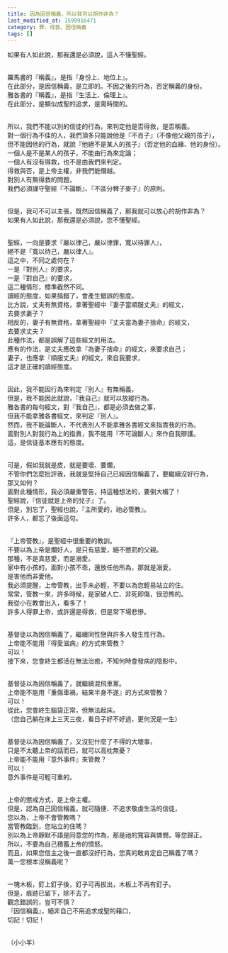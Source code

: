 ```yaml
---
title: 因為因信稱義，所以我可以胡作非為？
last_modified_at: 1599916471
category: 罪、得救、因信稱義
tags: []
---
```


<p>如果有人如此說，那我還是必須說，這人不懂聖經。</p>

<p><br>
羅馬書的『稱義』，是指『身份上、地位上』。<br>
在此部分，是因信稱義，是立即的。不因之後的行為，否定稱義的身份。<br>
雅各書的『稱義』，是指『生活上、倫理上』。<br>
在此部分，是類似成聖的追求，是需時間的。</p>

<p><br>
所以，我們不能以別的信徒的行為，來判定他是否得救，是否稱義。<br>
對一個行為不佳的人，我們頂多只能說他是『不肖子』（不像他父親的孩子），<br>
但不能因他的行為，就說『他絕不是某人的孩子』（否定他的血緣、他的身份）。<br>
一個人是不是某人的孩子，不能由行為來定論；<br>
一個人有沒有得救，也不是由我們來判定。<br>
得救與否，是上帝主權，非我們能僭越。<br>
對別人有無得救的問題，<br>
我們必須謹守聖經『不論斷』、『不區分稗子麥子』的原則。</p>

<p><br>
但是，我可不可以主張，既然因信稱義了，那我就可以放心的胡作非為？<br>
如果有人如此說，那我還是必須說，您不懂聖經。</p>

<p><br>
聖經，一向是要求『嚴以律己，嚴以律罪，寬以待罪人』，<br>
絕不是『寬以待己，嚴以律人』。<br>
這之中，不同之處何在？<br>
一是『對別人』的要求，<br>
一是『對自己』的要求，<br>
這二種情形，標準截然不同。<br>
讀經的態度，如果搞錯了，會產生錯誤的態度。<br>
比方說，丈夫有無資格，拿著聖經中『妻子當順服丈夫』的經文，<br>
去要求妻子？<br>
相反的，妻子有無資格，拿著聖經中『丈夫當為妻子捨命』的經文，<br>
去要求丈夫？<br>
此種作法，都是誤解了這些經文的用法。<br>
應有的作法，是丈夫應改拿『為妻子捨命』的經文，來要求自己；<br>
妻子，也應拿『順服丈夫』的經文，來自我要求，<br>
這才是正確的讀經態度。</p>

<p><br>
因此，我不能因行為來判定『別人』有無稱義，<br>
但是，我不能因此就說，『我自己』就可以放縱行為。<br>
雅各書的每句經文，對『我自己』，都是必須去做之事，<br>
但我不能拿雅各書經文，來判定『別人』。<br>
然而，我不能論斷人，不代表別人不能拿雅各書經文來指責我的行為。<br>
面對別人對我行為上的指責，我不能用『不可論斷人』來作自我辯護。<br>
這，是信徒基本應有的態度。</p>

<p><br>
可是，假如我就是皮，就是要壞、要爛，<br>
不管你們怎麼批評我，我就是堅持自己已經因信稱義了，要繼續沒好行為，<br>
那又如何？<br>
面對此種情形，我必須嚴重警告，持這種想法的，要倒大楣了！<br>
聖經說，『信徒就是上帝的兒子』了。<br>
但是，別忘了，聖經也說，『主所愛的，祂必管教』。<br>
許多人，都忘了後面這句。</p>

<p><br>
『上帝管教』，是聖經中很重要的教訓。<br>
不要以為上帝是爛好人，是只有慈愛，絕不懲罰的父親。<br>
那種，不是真慈愛，而是溺愛。<br>
家中有小孩的，面對小孩不乖，還放任他所為，那就是溺愛，<br>
是害他而非愛他。<br>
我必須提醒，上帝管教，出手未必輕，不要以為您輕易站立的住。<br>
常常，管教一來，許多時候，是家破人亡、非死即傷，很恐怖的。<br>
我從小在教會出入，看多了！<br>
許多人得罪上帝，或許還是得救，但是常下場悲慘。</p>

<p><br>
基督徒以為因信稱義了，繼續同性戀與許多人發生性行為。<br>
上帝能不能用『得愛滋病』的方式來管教？<br>
可以！<br>
接下來，您會終生都活在無法治癒，不知何時會發病的陰影中。</p>

<p><br>
基督徒以為因信稱義了，就繼續混飛車黨。<br>
上帝能不能用『重傷車禍，結果半身不遂』的方式來管教？<br>
可以！<br>
從此，您會終生腦袋正常，但無法起床。<br>
（您自己躺在床上三天三夜，看日子好不好過，更何況是一生）</p>

<p><br>
基督徒以為因信稱義了，又沒犯什麼了不得的大壞事，<br>
只是不太聽上帝的話而已，就可以高枕無憂？<br>
上帝能不能用『意外事件』來管教？<br>
可以！<br>
意外事件是可輕可重的。</p>

<p><br>
上帝的懲戒方式，是上帝主權。<br>
但是，認為自己因信稱義，就可隨便、不追求敬虔生活的信徒，<br>
您以為，上帝不會管教嗎？<br>
當管教臨到，您站立的住嗎？<br>
別以為上帝靜默不語是同意您的作為，那是祂的寬容與憐憫，等您歸正。<br>
所以，不要為自己積蓄上帝的憤怒。<br>
而且，如果您信主之後一直都沒好行為，您真的敢肯定自己稱義了嗎？<br>
萬一您根本沒稱義呢？</p>

<p><br>
一塊木板，釘上釘子後，釘子可再拔出，木板上不再有釘子。<br>
但是，痕跡已留下，除不去了。<br>
觀念錯誤的，豈可不慎？<br>
『因信稱義』，絕非自己不用追求成聖的藉口，<br>
切記！切記！</p>

<p><br>
（小小羊）</p>

